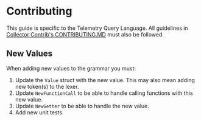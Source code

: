 # Contributing

This guide is specific to the Telemetry Query Language.  All guidelines in [Collector Contrib's CONTRIBUTING.MD](https://github.com/open-telemetry/opentelemetry-collector-contrib/blob/main/CONTRIBUTING.md) must also be followed.

## New Values

When adding new values to the grammar you must:

1. Update the `Value` struct with the new value.  This may also mean adding new token(s) to the lexer.
2. Update `NewFunctionCall` to be able to handle calling functions with this new value.
3. Update `NewGetter` to be able to handle the new value.
4. Add new unit tests.